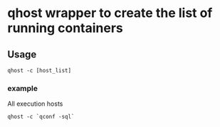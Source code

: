 # qhost wrapper to create the list of running containers

## Usage

```
qhost -c [host_list]
```

### example

All execution hosts

```
qhost -c `qconf -sql`
```
